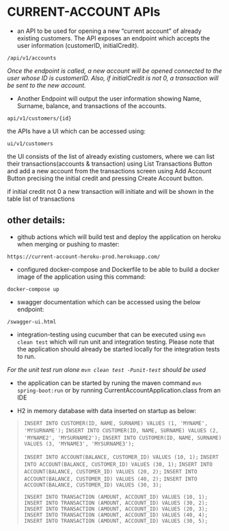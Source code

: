 # CURRENT-ACCOUNT APIs

-  an API to be used for opening a new “current account” of already existing
   customers. The API exposes an endpoint which accepts the user information (customerID,
   initialCredit).

`/api/v1/accounts`

*Once the endpoint is called, a new account will be opened connected to the user whose ID is
customerID.  Also, if initialCredit is not 0, a transaction will be sent to the new account.*


-  Another Endpoint will output the user information showing Name, Surname, balance, and
   transactions of the accounts.

`api/v1/customers/{id}`

the APIs have a UI which can be accessed using:

`ui/v1/customers`

the UI consists of the list of already existing customers, where we can list their transactions(accounts & transaction) using List Transactions Button and add a new account from the transactions screen using Add Account Button precising the initial credit and pressing Create Account button.

if initial credit not 0 a new transaction will initiate and will be shown in the table list of transactions

## other details:

- github actions which will build test and deploy the application on heroku when merging or pushing to master:

`https://current-account-heroku-prod.herokuapp.com/`

- configured docker-compose and Dockerfile to be able to build a docker image of the application using this command:

`docker-compose up`

- swagger documentation which can be accessed using the below endpoint:

`/swagger-ui.html`

- integration-testing using cucumber that can be executed using `mvn clean test` which will run unit and integration testing. Please note that the application should already be started locally for the integration tests to run.

*For the unit test run alone `mvn clean test -Punit-test` should be used*

- the application can be started by runing the maven command `mvn spring-boot:run` or by running CurrentAccountApplication.class from an IDE

- H2 in memory database with data inserted on startup as below:

> `INSERT INTO CUSTOMER(ID, NAME, SURNAME) VALUES (1, 'MYNAME', 'MYSURNAME');`
> `INSERT INTO CUSTOMER(ID, NAME, SURNAME) VALUES (2, 'MYNAME2', 'MYSURNAME2');`
> `INSERT INTO CUSTOMER(ID, NAME, SURNAME) VALUES (3, 'MYNAME3', 'MYSURNAME3');`
>
> `INSERT INTO ACCOUNT(BALANCE, CUSTOMER_ID) VALUES (10, 1);`
> `INSERT INTO ACCOUNT(BALANCE, CUSTOMER_ID) VALUES (30, 1);`
> `INSERT INTO ACCOUNT(BALANCE, CUSTOMER_ID) VALUES (20, 2);`
> `INSERT INTO ACCOUNT(BALANCE, CUSTOMER_ID) VALUES (40, 2);`
> `INSERT INTO ACCOUNT(BALANCE, CUSTOMER_ID) VALUES (30, 3);`
>
> `INSERT INTO TRANSACTION (AMOUNT, ACCOUNT_ID) VALUES (10, 1);`
> `INSERT INTO TRANSACTION (AMOUNT, ACCOUNT_ID) VALUES (30, 2);`
> `INSERT INTO TRANSACTION (AMOUNT, ACCOUNT_ID) VALUES (20, 3);`
> `INSERT INTO TRANSACTION (AMOUNT, ACCOUNT_ID) VALUES (40, 4);`
> `INSERT INTO TRANSACTION (AMOUNT, ACCOUNT_ID) VALUES (30, 5);`